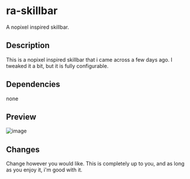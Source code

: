 # ra-skillbar
A nopixel inspired skillbar.

## Description
This is a nopixel inspired skillbar that i came across a few days ago. I tweaked it a bit, but it is fully configurable.

## Dependencies
none

## Preview

![image](https://user-images.githubusercontent.com/100185331/157337560-6478bb0b-6de2-4cfc-99a0-e407743a4dd7.png)


## Changes

Change however you would like. This is completely up to you, and as long as you enjoy it, i'm good with it.
